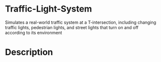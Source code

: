 # Traffic-Light-System

Simulates a real-world traffic system at a T-intersection, including changing traffic lights, pedestrian lights, and street lights that turn on and off according to its environment

# Description

